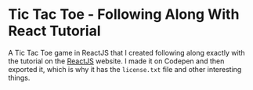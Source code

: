 # Tic Tac Toe - Following Along With React Tutorial

A Tic Tac Toe game in ReactJS that I created following along exactly with the tutorial on the [ReactJS](https://reactjs.org) website. I made it on Codepen and then exported it, which is why it has the `license.txt` file and other interesting things.
